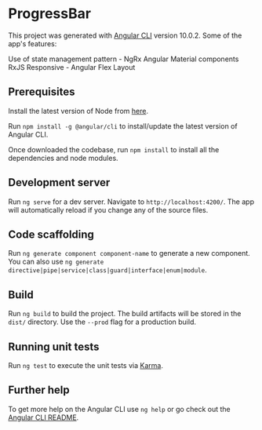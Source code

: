 # ProgressBar

This project was generated with [Angular CLI](https://github.com/angular/angular-cli) version 10.0.2.
Some of the app's features:

Use of state management pattern - NgRx
Angular Material components
RxJS
Responsive - Angular Flex Layout

## Prerequisites

Install the latest version of Node from [here](https://nodejs.org/en/).

Run `npm install -g @angular/cli` to install/update the latest version of Angular CLI.

Once downloaded the codebase, run `npm install` to install all the dependencies and node modules.

## Development server

Run `ng serve` for a dev server. Navigate to `http://localhost:4200/`. The app will automatically reload if you change any of the source files.

## Code scaffolding

Run `ng generate component component-name` to generate a new component. You can also use `ng generate directive|pipe|service|class|guard|interface|enum|module`.

## Build

Run `ng build` to build the project. The build artifacts will be stored in the `dist/` directory. Use the `--prod` flag for a production build.

## Running unit tests

Run `ng test` to execute the unit tests via [Karma](https://karma-runner.github.io).


## Further help

To get more help on the Angular CLI use `ng help` or go check out the [Angular CLI README](https://github.com/angular/angular-cli/blob/master/README.md).
